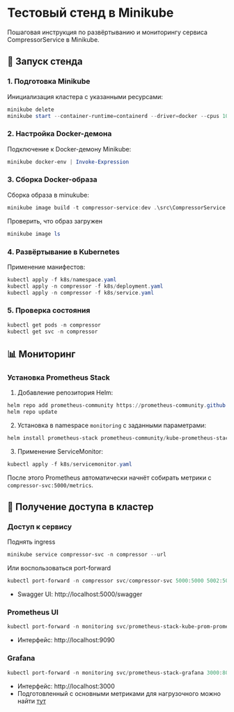 ﻿# Тестовый стенд в Minikube

Пошаговая инструкция по развёртыванию и мониторингу сервиса CompressorService в Minikube.

## 🚀 Запуск стенда

### 1. Подготовка Minikube
Инициализация кластера с указанными ресурсами:
```powershell
minikube delete
minikube start --container-runtime=containerd --driver=docker --cpus 10 --memory 10GB --disk-size 50GB
```

### 2. Настройка Docker-демона
Подключение к Docker-демону Minikube:
```powershell
minikube docker-env | Invoke-Expression
```

### 3. Сборка Docker-образа
Сборка образа в minukube:
```powershell
minikube image build -t compressor-service:dev .\src\CompressorService.Api\
```

Проверить, что образ загружен
```powershell
minikube image ls
```

### 4. Развёртывание в Kubernetes
Применение манифестов:
```powershell
kubectl apply -f k8s/namespace.yaml
kubectl apply -n compressor -f k8s/deployment.yaml
kubectl apply -n compressor -f k8s/service.yaml
```

### 5. Проверка состояния
```powershell
kubectl get pods -n compressor
kubectl get svc -n compressor
```

## 📊 Мониторинг

### Установка Prometheus Stack
1. Добавление репозитория Helm:
```powershell
helm repo add prometheus-community https://prometheus-community.github.io/helm-charts
helm repo update
```

2. Установка в namespace `monitoring` с заданными параметрами:
```powershell
helm install prometheus-stack prometheus-community/kube-prometheus-stack --namespace monitoring --create-namespace --set alertmanager.enabled=false --set grafana.enabled=true --set kubernetesServiceMonitors.enabled=true --set nodeExporter.enabled=true --set prometheusOperator.enabled=true --set prometheus.enabled=true --set defaultRules.create=true  
```

3. Применение ServiceMonitor:
```powershell
kubectl apply -f k8s/servicemonitor.yaml
```

После этого Prometheus автоматически начнёт собирать метрики с `compressor-svc:5000/metrics`.

## 🔌 Получение доступа в кластер

### Доступ к сервису
Поднять ingress
```powershell
minikube service compressor-svc -n compressor --url
```
Или воспользоваться port-forward
```powershell
kubectl port-forward -n compressor svc/compressor-svc 5000:5000 5002:5002
```
- Swagger UI: http://localhost:5000/swagger

### Prometheus UI
```powershell
kubectl port-forward -n monitoring svc/prometheus-stack-kube-prom-prometheus 9090:9090
```
- Интерфейс: http://localhost:9090

### Grafana
```powershell
kubectl port-forward -n monitoring svc/prometheus-stack-grafana 3000:80
```
- Интерфейс: http://localhost:3000
- Подготовленный с основными метриками для нагрузочного можно найти [тут](utils/dashboard.json)
